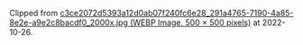 > 
Clipped from [c3ce2072d5393a12d0ab07f240fc6e28_291a4765-7190-4a85-8e2e-a9e2c8bacdf0_2000x.jpg (WEBP Image, 500 × 500 pixels)](https://cdn.shopify.com/s/files/1/0520/1156/5225/files/c3ce2072d5393a12d0ab07f240fc6e28_291a4765-7190-4a85-8e2e-a9e2c8bacdf0_2000x.jpg?v=1649781397) at 2022-10-26.